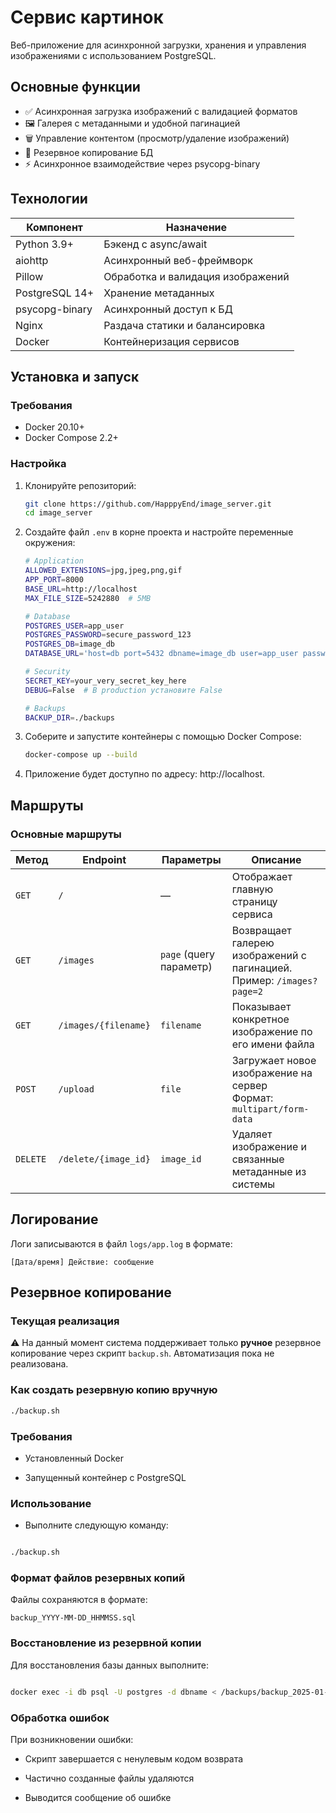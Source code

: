 # Сервис картинок

Веб-приложение для асинхронной загрузки, хранения и управления изображениями с использованием PostgreSQL.

## Основные функции

- ✅ Асинхронная загрузка изображений с валидацией форматов
- 🖼️ Галерея с метаданными и удобной пагинацией
- 🗑️ Управление контентом (просмотр/удаление изображений)
- 🔄 Резервное копирование БД
- ⚡ Асинхронное взаимодействие через psycopg-binary

## Технологии

| Компонент       | Назначение                          |
|-----------------|-------------------------------------|
| Python 3.9+     | Бэкенд с async/await                |
| aiohttp         | Асинхронный веб-фреймворк           |
| Pillow          | Обработка и валидация изображений   |
| PostgreSQL 14+  | Хранение метаданных                 |
| psycopg-binary  | Асинхронный доступ к БД             |
| Nginx           | Раздача статики и балансировка      |
| Docker          | Контейнеризация сервисов            |

## Установка и запуск

### Требования
- Docker 20.10+
- Docker Compose 2.2+

### Настройка

1. Клонируйте репозиторий:

   ```bash
   git clone https://github.com/HapppyEnd/image_server.git
   cd image_server
   ```
2. Создайте файл ```.env``` в корне проекта и настройте переменные окружения:
    ```bash
    # Application
    ALLOWED_EXTENSIONS=jpg,jpeg,png,gif
    APP_PORT=8000
    BASE_URL=http://localhost
    MAX_FILE_SIZE=5242880  # 5MB
    
    # Database
    POSTGRES_USER=app_user
    POSTGRES_PASSWORD=secure_password_123
    POSTGRES_DB=image_db
    DATABASE_URL='host=db port=5432 dbname=image_db user=app_user password=secure_password_123'

    # Security
    SECRET_KEY=your_very_secret_key_here
    DEBUG=False  # В production установите False
    
    # Backups
    BACKUP_DIR=./backups
   ```

3. Соберите и запустите контейнеры с помощью Docker Compose:
    ```bash
    docker-compose up --build
    ```
4. Приложение будет доступно по адресу: http://localhost.

## Маршруты

### Основные маршруты

| Метод   | Endpoint                | Параметры               | Описание                                                                  |
|---------|-------------------------|-------------------------|---------------------------------------------------------------------------|
| `GET`   | `/`                     | —                       | Отображает главную страницу сервиса                                       |
| `GET`   | `/images`               | `page` (query параметр) | Возвращает галерею изображений с пагинацией. <br>Пример: `/images?page=2` |
| `GET`   | `/images/{filename}`    | `filename`              | Показывает конкретное изображение по его имени файла                      |
| `POST`  | `/upload`               | `file`                  | Загружает новое изображение на сервер<br>Формат: `multipart/form-data`    |
| `DELETE`| `/delete/{image_id}`    | `image_id`              | Удаляет изображение и связанные метаданные из системы                     |

## Логирование

Логи записываются в файл ```logs/app.log``` в формате:

```[Дата/время] Действие: сообщение```


## Резервное копирование

### Текущая реализация
⚠️ На данный момент система поддерживает только **ручное** резервное 
копирование через скрипт `backup.sh`. Автоматизация пока не реализована.

### Как создать резервную копию вручную
```bash
./backup.sh
```
### Требования
- Установленный Docker

- Запущенный контейнер с PostgreSQL


### Использование

 - Выполните следующую команду:

```bash

./backup.sh
```

### Формат файлов резервных копий
Файлы сохраняются в формате:

`backup_YYYY-ММ-DD_HHMMSS.sql`

### Восстановление из резервной копии
 Для восстановления базы данных выполните:

```bash

docker exec -i db psql -U postgres -d dbname < /backups/backup_2025-01-24_153000.sql
```

### Обработка ошибок
При возникновении ошибки:

- Скрипт завершается с ненулевым кодом возврата

- Частично созданные файлы удаляются

- Выводится сообщение об ошибке

